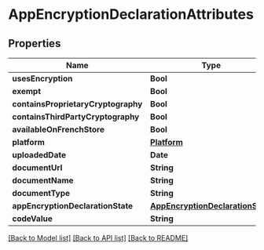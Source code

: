 # AppEncryptionDeclarationAttributes

## Properties
Name | Type | Description | Notes
------------ | ------------- | ------------- | -------------
**usesEncryption** | **Bool** |  | [optional] 
**exempt** | **Bool** |  | [optional] 
**containsProprietaryCryptography** | **Bool** |  | [optional] 
**containsThirdPartyCryptography** | **Bool** |  | [optional] 
**availableOnFrenchStore** | **Bool** |  | [optional] 
**platform** | [**Platform**](Platform.md) |  | [optional] 
**uploadedDate** | **Date** |  | [optional] 
**documentUrl** | **String** |  | [optional] 
**documentName** | **String** |  | [optional] 
**documentType** | **String** |  | [optional] 
**appEncryptionDeclarationState** | [**AppEncryptionDeclarationState**](AppEncryptionDeclarationState.md) |  | [optional] 
**codeValue** | **String** |  | [optional] 

[[Back to Model list]](../README.md#documentation-for-models) [[Back to API list]](../README.md#documentation-for-api-endpoints) [[Back to README]](../README.md)


